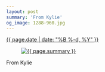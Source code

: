 ```yaml
---
layout: post
summary: 'From Kylie'
og_image: 1288-960.jpg
---
```


<p>
 <time>
  <a href="/1288">
   {{ page.date | date: "%B %-d, %Y" }}
  </a>
 </time>
 <a href="/1288">
  <figure data-taken="2/2/2021">
   <img alt="{{ page.summary }}" sizes="(min-width: 700px) 50vw, calc(100vw - 2rem)" src="{{ site.assets_url }}/1288-480.jpg" srcset="{{ site.assets_url }}/1288-240.jpg 240w, {{ site.assets_url }}/1288-480.jpg 480w, {{ site.assets_url }}/1288-720.jpg 720w, {{ site.assets_url }}/1288-960.jpg 960w"/>
  </figure>
 </a>
 <span>
  From Kylie
 </span>
</p>
